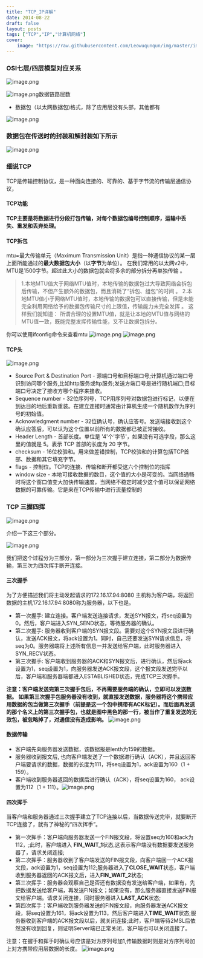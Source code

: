 ```yaml
---
title: "TCP_IP详解"
date: 2014-08-22
draft: false
layout: posts
tags: ["TCP","IP","计算机网络"]
cover:
    image: "https://raw.githubusercontent.com/Leowuqunqun/img/master/image202305271338611.png"
---
```


### OSI七层/四层模型对应关系
![image.png](https://raw.githubusercontent.com/Leowuqunqun/img/master/image202305271338611.png)



![image.png](https://raw.githubusercontent.com/Leowuqunqun/img/master/image202305271339332.png)数据链路层数



* 数据包（以太网数据包)格式，除了应用层没有头部，其他都有

![image.png](https://raw.githubusercontent.com/Leowuqunqun/img/master/image202305271339259.png)
### 数据包在传送时的封装和解封装如下所示
![image.png](https://raw.githubusercontent.com/Leowuqunqun/img/master/image202305271339427.png)
### 细说TCP
TCP是传输控制协议，是一种面向连接的、可靠的、基于字节流的传输层通信协议，
#### TCP功能
**TCP主要是将数据进行分段打包传输，对每个数据包编号控制顺序，运输中丢失、重发和丢弃处理。**

#### TCP拆包
mtu=最大传输单元（Maximum Transmission Unit）是指一种通信协议的某一层上面所能通过的**最大数据包大小**（以**字节**为单位）。
在我们常用的以太网v2中，MTU是1500字节。超过此大小的数据包就会将多余的部分拆分再单独传输 。

> 1.本地MTU值大于网络MTU值时，本地传输的数据包过大导致网络会拆包后传输，不但产生额外的数据包，而且消耗了“拆包、组包”的时间 。
2.本地MTU值小于网络MTU值时，本地传输的数据包可以直接传输，但是未能完全利用网络给予的数据包传输尺寸的上限值，传输能力未完全发挥 。
这样我们就知道：
所谓合理的设置MTU值，就是让本地的MTU值与网络的MTU值一致，既能完整发挥传输性能，又不让数据包拆分。

你可以使用ifconfig命令来查看mtu
![image.png](https://raw.githubusercontent.com/Leowuqunqun/img/master/image202305271339222.png)
![image.png](https://raw.githubusercontent.com/Leowuqunqun/img/master/image202305271340935.png)

#### TCP头
![image.png](https://raw.githubusercontent.com/Leowuqunqun/img/master/image202305271340725.png)

- Source Port & Destination Port - 源端口号和目标端口号;计算机通过端口号识别访问哪个服务,比如http服务或ftp服务;发送方端口号是进行随机端口;目标端口号决定了接收方哪个程序来接收。
- Sequence number - 32位序列号，TCP用序列号对数据包进行标记，以便在到达目的地后重新重装。在建立连接时通常由计算机生成一个随机数作为序列号的初始值。
- Acknowledgment number - 32位确认号，确认应答号。发送端接收到这个确认应答后，可以认为这个位置以前所有的数据都已被正常接收。
- Header Length - 首部长度。单位是 '4'个'字节'，如果没有可选字段，那么这里的值就是 5。表示 TCP 首部的长度为 20 字节。
- checksum - 16位校验和。用来做差错控制，TCP校验和的计算包括TCP首部、数据和其它填充字节。
- flags - 控制位。TCP的连接、传输和断开都受这六个控制位的指挥
- window size - 本地可接收数据的数目，这个值的大小是可变的。当网络通畅时将这个窗口值变大加快传输速度，当网络不稳定时减少这个值可以保证网络数据的可靠传输。它是来在TCP传输中进行流量控制的
### TCP 三握四挥

![image.png](https://raw.githubusercontent.com/Leowuqunqun/img/master/image202305271341241.png)

介绍一下这三个部分。

![image.png](https://raw.githubusercontent.com/Leowuqunqun/img/master/image202305271341957.png)

我们把这个过程分为三部分，第一部分为三次握手建立连接，第二部分为数据传输，第三次为四次挥手断开连接。
#### 三次握手
为了方便描述我们将主动发起请求的172.16.17.94:8080 主机称为客户端，将返回数据的主机172.16.17.94:8080称为服务器，以下也是。

- 第一次握手: 建立连接。客户端发送连接请求，发送SYN报文，将seq设置为0。然后，客户端进入SYN_SEND状态，等待服务器的确认。
- 第二次握手: 服务器收到客户端的SYN报文段。需要对这个SYN报文段进行确认，发送ACK报文，将ack设置为1。同时，自己还要发送SYN请求信息，将seq为0。服务器端将上述所有信息一并发送给客户端，此时服务器进入SYN_RECV状态。
- 第三次握手: 客户端收到服务器的ACK和SYN报文后，进行确认，然后将ack设置为1，seq设置为1，向服务器发送ACK报文段，这个报文段发送完毕以后，客户端和服务器端都进入ESTABLISHED状态，完成TCP三次握手。

**注意：客户端发送完第三次握手包后，不再需要服务端的确认，立即可以发送数据。**
**如果第三次握手包服务器没有收到，就直接发送数据，服务器将这个携带应用数据的包当做第三次握手（前提是这一个包中携带有ACK标记）。而后面再发送的那个名义上的第三次握手包，也就是图中黑色的那一行，被当作了重复发送的无效包，被忽略掉了，对通信没有造成影响。**
![image.png](https://raw.githubusercontent.com/Leowuqunqun/img/master/image202305271341949.png)

#### 数据传输

- 客户端先向服务器发送数据，该数据报是lenth为159的数据。
- 服务器收到报文后, 也向客户端发送了一个数据进行确认（ACK），并且返回客户端要请求的数据，数据的长度为111，将seq设置为1，ack设置为160（1 + 159）。
- 客户端收到服务器返回的数据后进行确认（ACK），将seq设置为160， ack设置为112（1 + 111）。![image.png](https://raw.githubusercontent.com/Leowuqunqun/img/master/image202305271341166.png)

#### 四次挥手
当客户端和服务器通过三次握手建立了TCP连接以后，当数据传送完毕，就要断开TCP连接了，就有了神秘的“四次挥手”。

- 第一次挥手：客户端向服务器发送一个FIN报文段，将设置seq为160和ack为112，;此时，客户端进入 **FIN_WAIT_1**状态,这表示客户端没有数据要发送服务器了，请求关闭连接;
- 第二次挥手：服务器收到了客户端发送的FIN报文段，向客户端回一个ACK报文段，ack设置为1，seq设置为112;服务器进入了**CLOSE_WAIT**状态，客户端收到服务器返回的ACK报文后，进入**FIN_WAIT_2**状态;
- 第三次挥手：服务器会观察自己是否还有数据没有发送给客户端，如果有，先把数据发送给客户端，再发送FIN报文；如果没有，那么服务器直接发送FIN报文给客户端。请求关闭连接，同时服务器进入**LAST_ACK**状态;
- 第四次挥手：客户端收到服务器发送的FIN报文段，向服务器发送ACK报文段，将seq设置为161，将ack设置为113，然后客户端进入**TIME_WAIT**状态;服务器收到客户端的ACK报文段以后，就关闭连接;此时，客户端等待2MSL后依然没有收到回复，则证明Server端已正常关闭，客户端也可以关闭连接了。

注意：在握手和挥手时确认号应该是对方序列号加1,传输数据时则是对方序列号加上对方携带应用层数据的长度。
![image.png](https://raw.githubusercontent.com/Leowuqunqun/img/master/image202305271341127.png)

